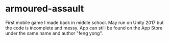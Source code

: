 # armoured-assault
First mobile game I made back in middle school. May run on Unity 2017 but the code is incomplete and messy. App can still be found on the App Store under the same name and author "feng yong".
